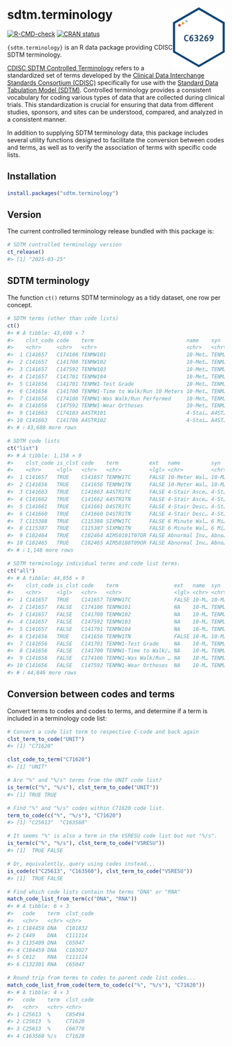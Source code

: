 
<!-- README.md is generated from README.Rmd. Please edit that file -->

# sdtm.terminology <img src="man/figures/logo-wo-fonts.svg" align="right" height="139" alt="" />

<!-- badges: start -->

[![R-CMD-check](https://github.com/patterninstitute/sdtm.terminology/actions/workflows/R-CMD-check.yaml/badge.svg)](https://github.com/patterninstitute/sdtm.terminology/actions/workflows/R-CMD-check.yaml)
[![CRAN
status](https://www.r-pkg.org/badges/version/sdtm.terminology)](https://CRAN.R-project.org/package=sdtm.terminology)
<!-- badges: end -->

`{sdtm.terminology}` is an R data package providing CDISC SDTM
terminology.

[CDISC SDTM Controlled
Terminology](https://www.cdisc.org/standards/terminology/controlled-terminology)
refers to a standardized set of terms developed by the [Clinical Data
Interchange Standards Consortium (CDISC)](https://www.cdisc.org/)
specifically for use with the [Standard Data Tabulation Model
(SDTM)](https://www.cdisc.org/standards/foundational/sdtm). Controlled
terminology provides a consistent vocabulary for coding various types of
data that are collected during clinical trials. This standardization is
crucial for ensuring that data from different studies, sponsors, and
sites can be understood, compared, and analyzed in a consistent manner.

In addition to supplying SDTM terminology data, this package includes
several utility functions designed to facilitate the conversion between
codes and terms, as well as to verify the association of terms with
specific code lists.

## Installation

``` r
install.packages("sdtm.terminology")
```

## Version

The current controlled terminology release bundled with this package is:

``` r
# SDTM controlled terminology version
ct_release()
#> [1] "2025-03-25"
```

## SDTM terminology

The function `ct()` returns SDTM terminology as a tidy dataset, one row
per concept.

``` r
# SDTM terms (other than code lists)
ct()
#> # A tibble: 43,698 × 7
#>    clst_code code    term                              name    syn   def   nci  
#>    <chr>     <chr>   <chr>                             <chr>   <chr> <chr> <chr>
#>  1 C141657   C174106 TENMW101                          10-Met… TENM… 10-M… 10-M…
#>  2 C141657   C141700 TENMW102                          10-Met… TENM… 10-M… 10-M…
#>  3 C141657   C147592 TENMW103                          10-Met… TENM… 10-M… 10-M…
#>  4 C141657   C141701 TENMW104                          10-Met… TENM… 10-M… 10-M…
#>  5 C141656   C141701 TENMW1-Test Grade                 10-Met… TENM… 10-M… 10-M…
#>  6 C141656   C141700 TENMW1-Time to Walk/Run 10 Meters 10-Met… TENM… 10-M… 10-M…
#>  7 C141656   C174106 TENMW1-Was Walk/Run Performed     10-Met… TENM… 10-M… 10-M…
#>  8 C141656   C147592 TENMW1-Wear Orthoses              10-Met… TENM… 10-M… 10-M…
#>  9 C141663   C174103 A4STR101                          4-Stai… A4ST… 4-St… 4-St…
#> 10 C141663   C141706 A4STR102                          4-Stai… A4ST… 4-St… 4-St…
#> # ℹ 43,688 more rows
```

``` r
# SDTM code lists
ct("list")
#> # A tibble: 1,158 × 9
#>    clst_code is_clst code    term          ext   name          syn   def   nci  
#>    <chr>     <lgl>   <chr>   <chr>         <lgl> <chr>         <chr> <chr> <chr>
#>  1 C141657   TRUE    C141657 TENMW1TC      FALSE 10-Meter Wal… 10-M… 10-M… CDIS…
#>  2 C141656   TRUE    C141656 TENMW1TN      FALSE 10-Meter Wal… 10-M… 10-M… CDIS…
#>  3 C141663   TRUE    C141663 A4STR1TC      FALSE 4-Stair Asce… 4-St… 4-St… CDIS…
#>  4 C141662   TRUE    C141662 A4STR1TN      FALSE 4-Stair Asce… 4-St… 4-St… CDIS…
#>  5 C141661   TRUE    C141661 D4STR1TC      FALSE 4-Stair Desc… 4-St… 4-St… CDIS…
#>  6 C141660   TRUE    C141660 D4STR1TN      FALSE 4-Stair Desc… 4-St… 4-St… CDIS…
#>  7 C115388   TRUE    C115388 SIXMW1TC      FALSE 6 Minute Wal… 6 Mi… 6 Mi… CDIS…
#>  8 C115387   TRUE    C115387 SIXMW1TN      FALSE 6 Minute Wal… 6 Mi… 6 Mi… CDIS…
#>  9 C182464   TRUE    C182464 AIMS0101T07OR FALSE Abnormal Inv… Abno… Abno… CDIS…
#> 10 C182465   TRUE    C182465 AIMS0108T09OR FALSE Abnormal Inv… Abno… Abno… CDIS…
#> # ℹ 1,148 more rows
```

``` r
# SDTM terminology individual terms and code list terms.
ct("all")
#> # A tibble: 44,856 × 9
#>    clst_code is_clst code    term                  ext   name  syn   def   nci  
#>    <chr>     <lgl>   <chr>   <chr>                 <lgl> <chr> <chr> <chr> <chr>
#>  1 C141657   TRUE    C141657 TENMW1TC              FALSE 10-M… 10-M… 10-M… CDIS…
#>  2 C141657   FALSE   C174106 TENMW101              NA    10-M… TENM… 10-M… 10-M…
#>  3 C141657   FALSE   C141700 TENMW102              NA    10-M… TENM… 10-M… 10-M…
#>  4 C141657   FALSE   C147592 TENMW103              NA    10-M… TENM… 10-M… 10-M…
#>  5 C141657   FALSE   C141701 TENMW104              NA    10-M… TENM… 10-M… 10-M…
#>  6 C141656   TRUE    C141656 TENMW1TN              FALSE 10-M… 10-M… 10-M… CDIS…
#>  7 C141656   FALSE   C141701 TENMW1-Test Grade     NA    10-M… TENM… 10-M… 10-M…
#>  8 C141656   FALSE   C141700 TENMW1-Time to Walk/… NA    10-M… TENM… 10-M… 10-M…
#>  9 C141656   FALSE   C174106 TENMW1-Was Walk/Run … NA    10-M… TENM… 10-M… 10-M…
#> 10 C141656   FALSE   C147592 TENMW1-Wear Orthoses  NA    10-M… TENM… 10-M… 10-M…
#> # ℹ 44,846 more rows
```

## Conversion between codes and terms

Convert terms to codes and codes to terms, and determine if a term is
included in a terminology code list:

``` r
# Convert a code list term to respective C-code and back again
clst_term_to_code("UNIT")
#> [1] "C71620"
```

``` r
clst_code_to_term("C71620")
#> [1] "UNIT"
```

``` r
# Are "%" and "%/s" terms from the UNIT code list?
is_term(c("%", "%/s"), clst_term_to_code("UNIT"))
#> [1] TRUE TRUE
```

``` r
# Find "%" and "%/s" codes within C71620 code list.
term_to_code(c("%", "%/s"), "C71620")
#> [1] "C25613"  "C163560"
```

``` r
# It seems "%" is also a term in the VSRESU code list but not "%/s".
is_term(c("%", "%/s"), clst_term_to_code("VSRESU"))
#> [1]  TRUE FALSE
```

``` r
# Or, equivalently, query using codes instead...
is_code(c("C25613", "C163560"), clst_term_to_code("VSRESU"))
#> [1]  TRUE FALSE
```

``` r
# Find which code lists contain the terms "DNA" or "RNA"
match_code_list_from_term(c("DNA", "RNA"))
#> # A tibble: 6 × 3
#>   code    term  clst_code
#>   <chr>   <chr> <chr>    
#> 1 C184459 DNA   C101832  
#> 2 C449    DNA   C111114  
#> 3 C135409 DNA   C65047   
#> 4 C184459 DNA   C163027  
#> 5 C812    RNA   C111114  
#> 6 C132301 RNA   C65047
```

``` r
# Round trip from terms to codes to parent code list codes...
match_code_list_from_code(term_to_code(c("%", "%/s"), "C71620"))
#> # A tibble: 4 × 3
#>   code    term  clst_code
#>   <chr>   <chr> <chr>    
#> 1 C25613  %     C85494   
#> 2 C25613  %     C71620   
#> 3 C25613  %     C66770   
#> 4 C163560 %/s   C71620
```
